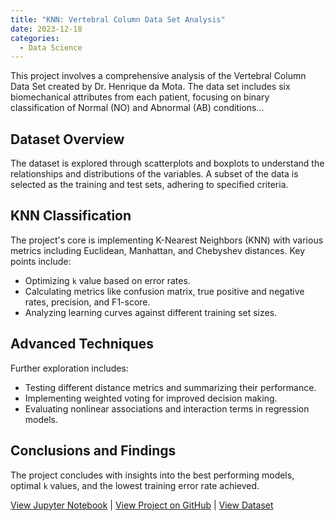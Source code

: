 ```yaml
---
title: "KNN: Vertebral Column Data Set Analysis"
date: 2023-12-18
categories:
  - Data Science
---
```


This project involves a comprehensive analysis of the Vertebral Column Data Set created by Dr. Henrique da Mota. The data set includes six biomechanical attributes from each patient, focusing on binary classification of Normal (NO) and Abnormal (AB) conditions...

<!--more-->

## Dataset Overview
The dataset is explored through scatterplots and boxplots to understand the relationships and distributions of the variables. A subset of the data is selected as the training and test sets, adhering to specified criteria.

## KNN Classification
The project's core is implementing K-Nearest Neighbors (KNN) with various metrics including Euclidean, Manhattan, and Chebyshev distances. Key points include:
- Optimizing `k` value based on error rates.
- Calculating metrics like confusion matrix, true positive and negative rates, precision, and F1-score.
- Analyzing learning curves against different training set sizes.

## Advanced Techniques
Further exploration includes:
- Testing different distance metrics and summarizing their performance.
- Implementing weighted voting for improved decision making.
- Evaluating nonlinear associations and interaction terms in regression models.

## Conclusions and Findings
The project concludes with insights into the best performing models, optimal `k` values, and the lowest training error rate achieved.

[View Jupyter Notebook](https://nbviewer.org/github/Payapulli/Payapulli.github.io/blob/main/jupyter-notebooks/Vertebral-Column-Datset-KNN.ipynb) | 
[View Project on GitHub](URL_to_your_GitHub_repository) |
[View Dataset](https://archive.ics.uci.edu/dataset/212/vertebral+column)